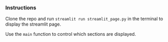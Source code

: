 ### Instructions

Clone the repo and run `streamlit run streamlit_page.py` in the terminal to display the streamlit page.

Use the `main` function to control which sections are displayed.